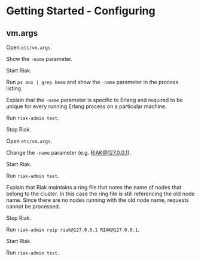 # Getting Started - Configuring

## vm.args

Open `etc/vm.args`.

Show the `-name` parameter.

Start Riak.

Run `ps aux | grep beam` and show the `-name` parameter in the process listing.

Explain that the `-name` parameter is specific to Erlang and required to be
unique for every running Erlang process on a particular machine.

Run `riak-admin test`.

Stop Riak.

Open `etc/vm.args`.

Change the `-name` parameter (e.g. RIAK@127.0.0.1).

Start Riak.

Run `riak-admin test`.

Explain that Riak maintains a ring file that notes the name of nodes that
belong to the cluster. In this case the ring file is still referencing the old
node name. Since there are no nodes running with the old node name, requests
cannot be processed.

Stop Riak.

Run `riak-admin reip riak@127.0.0.1 RIAK@127.0.0.1`.

Start Riak.

Run `riak-admin test`.
